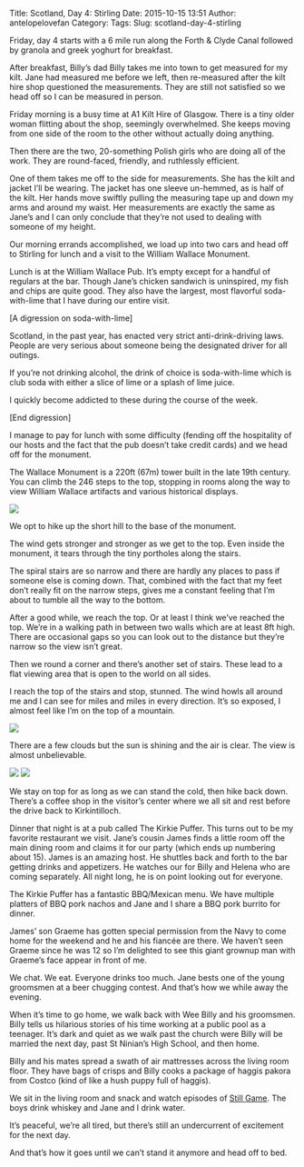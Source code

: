Title: Scotland, Day 4: Stirling
Date: 2015-10-15 13:51
Author: antelopelovefan
Category: 
Tags: 
Slug: scotland-day-4-stirling

Friday, day 4 starts with a 6 mile run along the Forth & Clyde Canal followed by granola and greek yoghurt for breakfast.

After breakfast, Billy’s dad Billy takes me into town to get measured for my kilt. Jane had measured me before we left, then re-measured after the kilt hire shop questioned the measurements. They are still not satisfied so we head off so I can be measured in person.

Friday morning is a busy time at A1 Kilt Hire of Glasgow. There is a tiny older woman flitting about the shop, seemingly overwhelmed. She keeps moving from one side of the room to the other without actually doing anything.

Then there are the two, 20-something Polish girls who are doing all of the work. They are round-faced, friendly, and ruthlessly efficient.

One of them takes me off to the side for measurements. She has the kilt and jacket I’ll be wearing. The jacket has one sleeve un-hemmed, as is half of the kilt. Her hands move swiftly pulling the measuring tape up and down my arms and around my waist. Her measurements are exactly the same as Jane’s and I can only conclude that they’re not used to dealing with someone of my height.

Our morning errands accomplished, we load up into two cars and head off to Stirling for lunch and a visit to the William Wallace Monument.

Lunch is at the William Wallace Pub. It’s empty except for a handful of regulars at the bar. Though Jane’s chicken sandwich is uninspired, my fish and chips are quite good. They also have the largest, most flavorful soda-with-lime that I have during our entire visit.

[A digression on soda-with-lime]

Scotland, in the past year, has enacted very strict anti-drink-driving laws. People are very serious about someone being the designated driver for all outings.

If you’re not drinking alcohol, the drink of choice is soda-with-lime which is club soda with either a slice of lime or a splash of lime juice.

I quickly become addicted to these during the course of the week.

[End digression]

I manage to pay for lunch with some difficulty (fending off the hospitality of our hosts and the fact that the pub doesn’t take credit cards) and we head off for the monument.

The Wallace Monument is a 220ft (67m) tower built in the late 19th century. You can climb the 246 steps to the top, stopping in rooms along the way to view William Wallace artifacts and various historical displays.

<img src="https://cdn-images-1.medium.com/max/800/1*yvI6e82gOJ7aTNsZtNqkPg.jpeg"  />

We opt to hike up the short hill to the base of the monument.

The wind gets stronger and stronger as we get to the top. Even inside the monument, it tears through the tiny portholes along the stairs.

The spiral stairs are so narrow and there are hardly any places to pass if someone else is coming down. That, combined with the fact that my feet don’t really fit on the narrow steps, gives me a constant feeling that I’m about to tumble all the way to the bottom.

After a good while, we reach the top. Or at least I think we’ve reached the top. We’re in a walking path in between two walls which are at least 8ft high. There are occasional gaps so you can look out to the distance but they’re narrow so the view isn’t great.

Then we round a corner and there’s another set of stairs. These lead to a flat viewing area that is open to the world on all sides.

I reach the top of the stairs and stop, stunned. The wind howls all around me and I can see for miles and miles in every direction. It’s so exposed, I almost feel like I’m on the top of a mountain.

<img src="https://cdn-images-1.medium.com/max/2000/1*zCGeZIXXZwr3PqWhue06iw.jpeg"  />

There are a few clouds but the sun is shining and the air is clear. The view is almost unbelievable.

<img src="https://cdn-images-1.medium.com/max/1200/1*rz0aWr5LNPMZ_CNGmXXQ2g.jpeg"  />

<img src="https://cdn-images-1.medium.com/max/1200/1*8WkRcEiOmElA9vhdRvhRmw.jpeg"  />

We stay on top for as long as we can stand the cold, then hike back down. There’s a coffee shop in the visitor’s center where we all sit and rest before the drive back to Kirkintilloch.

Dinner that night is at a pub called The Kirkie Puffer. This turns out to be my favorite restaurant we visit. Jane’s cousin James finds a little room off the main dining room and claims it for our party (which ends up numbering about 15). James is an amazing host. He shuttles back and forth to the bar getting drinks and appetizers. He watches our for Billy and Helena who are coming separately. All night long, he is on point looking out for everyone.

The Kirkie Puffer has a fantastic BBQ/Mexican menu. We have multiple platters of BBQ pork nachos and Jane and I share a BBQ pork burrito for dinner.

James’ son Graeme has gotten special permission from the Navy to come home for the weekend and he and his fiancée are there. We haven’t seen Graeme since he was 12 so I’m delighted to see this giant grownup man with Graeme’s face appear in front of me.

We chat. We eat. Everyone drinks too much. Jane bests one of the young groomsmen at a beer chugging contest. And that’s how we while away the evening.

When it’s time to go home, we walk back with Wee Billy and his groomsmen. Billy tells us hilarious stories of his time working at a public pool as a teenager. It’s dark and quiet as we walk past the church were Billy will be married the next day, past St Ninian’s High School, and then home.

Billy and his mates spread a swath of air mattresses across the living room floor. They have bags of crisps and Billy cooks a package of haggis pakora from Costco (kind of like a hush puppy full of haggis).

We sit in the living room and snack and watch episodes of [Still Game](https://en.wikipedia.org/wiki/Still_Game). The boys drink whiskey and Jane and I drink water.

It’s peaceful, we’re all tired, but there’s still an undercurrent of excitement for the next day.

And that’s how it goes until we can’t stand it anymore and head off to bed.

